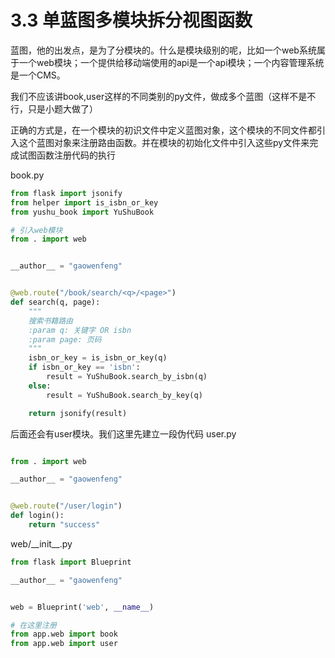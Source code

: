 # 3.3 单蓝图多模块拆分视图函数

蓝图，他的出发点，是为了分模块的。什么是模块级别的呢，比如一个web系统属于一个web模块；一个提供给移动端使用的api是一个api模块；一个内容管理系统是一个CMS。

我们不应该讲book,user这样的不同类别的py文件，做成多个蓝图（这样不是不行，只是小题大做了）

正确的方式是，在一个模块的初识文件中定义蓝图对象，这个模块的不同文件都引入这个蓝图对象来注册路由函数。并在模块的初始化文件中引入这些py文件来完成试图函数注册代码的执行

book.py

```python
from flask import jsonify
from helper import is_isbn_or_key
from yushu_book import YuShuBook

# 引入web模块
from . import web


__author__ = "gaowenfeng"


@web.route("/book/search/<q>/<page>")
def search(q, page):
    """
    搜索书籍路由
    :param q: 关键字 OR isbn
    :param page: 页码
    """
    isbn_or_key = is_isbn_or_key(q)
    if isbn_or_key == 'isbn':
        result = YuShuBook.search_by_isbn(q)
    else:
        result = YuShuBook.search_by_key(q)

    return jsonify(result)


```

后面还会有user模块。我们这里先建立一段伪代码
user.py

```python

from . import web

__author__ = "gaowenfeng"


@web.route("/user/login")
def login():
    return "success"
```

web/\_\_init__.py

```python
from flask import Blueprint

__author__ = "gaowenfeng"


web = Blueprint('web', __name__)

# 在这里注册
from app.web import book
from app.web import user
```


